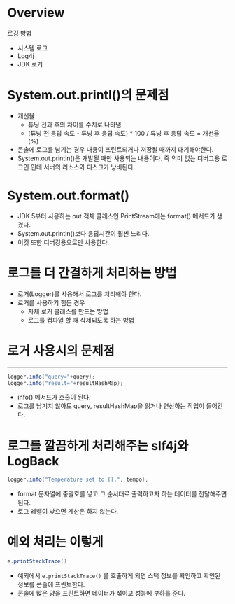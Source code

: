 # Overview

로깅 방법

- 시스템 로그
- Log4j
- JDK 로거

# System.out.printl()의 문제점

- 개선율
    - 튜닝 전과 후의 차이를 수치로 나타냄
    - (튜닝 전 응답 속도 - 튜닝 후 응답 속도) * 100 / 튜닝 후 응답 속도 = 개선율(%)
- 콘솔에 로그를 남기는 경우 내용이 프린트되거나 저장될 때까지 대기해야한다.
- System.out.println()은 개발될 때만 사용되는 내용이다. 즉 의미 없는 디버그용 로그인 인데 서버의 리소스와 디스크가 낭비된다.

# System.out.format()

- JDK 5부터 사용하는 out 객체 클래스인 PrintStream에는 format() 메서드가 생겼다.
- System.out.println()보다 응답시간이 훨씬 느리다.
- 이것 또한 디버깅용으로만 사용한다.

# 로그를 더 간결하게 처리하는 방법

- 로거(Logger)를 사용해서 로그를 처리해야 한다.
- 로거를 사용하기 힘든 경우
    - 자체 로거 클래스를 만드는 방법
    - 로그를 컴파일 할 때 삭제되도록 하는 방법

# 로거 사용시의 문제점

---

```java
logger.info("query="+query);
logger.info("result="+resultHashMap);
```

- info() 메서드가 호출이 된다.
- 로그를 남기지 않아도 query, resultHashMap을 읽거나 연산하는 작업이 들어간다.

# 로그를 깔끔하게 처리해주는 slf4j와 LogBack

```java
logger.info("Temperature set to {}.", tempo);
```

- format 문자열에 중괄호를 넣고 그 순서대로 출력하고자 하는 데이터를 전달해주면 된다.
- 로그 레벨이 낮으면 계산은 하지 않는다.

# 예외 처리는 이렇게

```java
e.printStackTrace()
```

- 예외에서 `e.printStackTrace()` 를 호출하게 되면 스택 정보를 확인하고 확인된 정보를 콘솔에 프린트한다.
- 콘솔에 많은 양을 프린트하면 데이터가 섞이고 성능에 부하를 준다.
